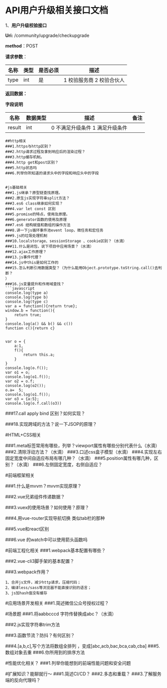 
# API用户升级相关接口文档

1、**用户升级校验接口**

**Uri:** /community/upgrade/checkupgrade

**method**：POST

**请求参数**：

| 名称 | 类型 | 是否必须 | 描述                       |
| ---- | ---- | -------- | -------------------------- |
| type | int  | 是       | 1 校验服务商  2 校验合伙人 |

**返回数据：**

**字段说明**

| **名称** | **数据类型** | **描述**                          | **备注** |
| -------- | ------------ | --------------------------------- | -------- |
| result   | int          | 0  不满足升级条件  1 满足升级条件 |          |

```
##http相关  
###1.https与http区别？
###2.http请求过程及拿到响应后的渲染过程？
###3.http缓存机制。
###4.http get和post区别？
###5.http状态吗
###6.列举你所知道的请求头中的字段和响应头中的字段
```

```

#js基础相关
###1.js继承？原型链查找原理。
###2.原生js实现字符串split方法？
###3.es6 class继承如何实现？
###4.var let const 区别
###5.promise的特点，使用及原理。
###6.generator函数的使用及原理
###7.es6 结构赋值和数组的操作方法
###8.讲一下js循环事件池event loop，微任务和宏任务
###9.js的垃圾处理机制
###10.localstorage、sessionStorage 、cookie区别？（水滴）
###11.什么是闭包，说下项目中应用场景？（水滴）
###12.ajax工作原理？
###13.js事件代理？
###14.js中this是如何工作的
###15.怎么判断引用数据类型？（为什么能用Object.prototype.toString.call()去判断？
）
###16.js变量提升和作用域查找？
```javascript
console.log(type a)
console.log(type b)
console.log(type c)
var a = function(){return true};
window.b = function(){
	return true;
}
console.log(a() && b() && c())
function c(){return c}


var o = {
	a:1,
	f(){
		return this.a;
	}
}
console.log(o.f());
var o1 = o;
console.log(o1.f());
var o2 = o.f;
console.log(o2());
o.a=  5;
console.log(o1.f());
var o3 = {a:5};
console.log(o.f.call(o3))
```
###17.call apply bind 区别？如何实现？

###18.实现跨域的方法？说一下JSOP的原理？



#HTML+CSS相关

###1.meta标签常用有哪些，列举？viewport属性有哪些分别代表什么（水滴）
###2.清除浮动方法？（水滴）
###3.口述css盒子模型（水滴）
###4.实现左右固定宽度中间自适应布局有哪几种？（水滴）
###5.position属性有哪几种，区别？（水滴）
###6.左侧固定宽度，右侧自适应？




#前端框架相关

###1.什么是mvvm？mvvm实现原理？


###2.vue兄弟组件传递数据？

###3.vuex的使用场景？如何使用？原理？

###4.用vue-router实现导航切换 类似tab栏的那种

###5.vue和react区别 

###6.vue 的watch中可以使用箭头函数吗







#前端工程化相关
###1.webpack基本配置有哪些？

###2.vue-cli3脚手架的基本配置？

###3.webpack作用？
```
1、合并js文件，减少http请求，压缩代码；
2、编译less/sass等浏览器不能直接识别的语言；
3、js加hash值没有缓存
```

#应用场景开发相关
###1.简述微信公众号授权过程？

#场景题
###1.将aabbcccd 字符传替换成abc？（水滴）

###2.js实现字符串trim方法

###3.函数节流？防抖？有何区别？

###4.[a,b,c],写个方法将数组全排列 ，变成[abc,acb,bac,bca,cab,cba]
###5.数组对象去重
###6.你所用到的排序方法


#性能优化相关？
###1.列举你能想到的前端性能问题和安全问题


#扩展知识？能聊就行～
###1.简述CI/CD？
###2.多态和重载？
###3.了解服务端的反向代理吗？






